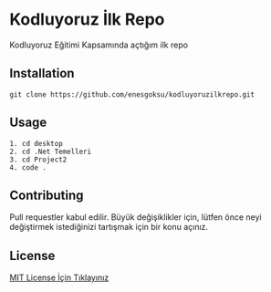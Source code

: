 # Kodluyoruz İlk Repo
Kodluyoruz Eğitimi Kapsamında açtığım ilk repo

## Installation

```
git clone https://github.com/enesgoksu/kodluyoruzilkrepo.git
```


## Usage
```
1. cd desktop
2. cd .Net Temelleri
3. cd Project2
4. code .
```

## Contributing
Pull requestler kabul edilir. Büyük değişiklikler için, lütfen önce neyi değiştirmek istediğinizi tartışmak için bir konu açınız.

## License
[MIT License İçin Tıklayınız](https://choosealicense.com/licenses/mit/)
